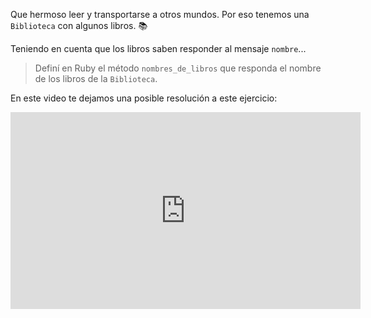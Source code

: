 Que hermoso leer y transportarse a otros mundos. Por eso tenemos una `Biblioteca` con algunos libros. :books:

Teniendo en cuenta que los libros saben responder al mensaje `nombre`...

> Definí en Ruby el método `nombres_de_libros` que responda el nombre de los libros de la `Biblioteca`.

En este video te dejamos una posible resolución a este ejercicio:

<iframe width="560" height="315" src="https://www.youtube.com/embed/sAjZt5XImQU" title="YouTube video player" frameborder="0" allow="accelerometer; autoplay; clipboard-write; encrypted-media; gyroscope; picture-in-picture" allowfullscreen></iframe>

<style>
  .notify-problem-box {
    display: none;
  }
</style>